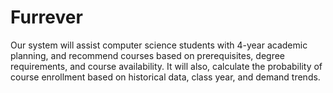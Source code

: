 # Furrever


Our system will assist computer science students with 4-year academic planning, and recommend courses based on prerequisites, degree requirements, and course availability. It will also, calculate the probability of course enrollment based on historical data, class year, and demand trends.
